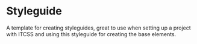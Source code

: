 # Styleguide

A template for creating styleguides, great to use when setting up a project with
ITCSS and using this styleguide for creating the base elements.
